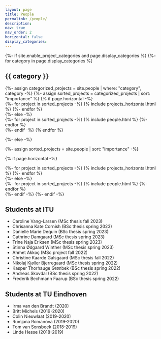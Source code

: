 ```yaml
---
layout: page
title: People
permalink: /people/
description: 
nav: true
nav_order: 2
horizontal: false
display_categories: 
---
```


<!-- pages/people.md -->
<div class="projects">
{%- if site.enable_project_categories and page.display_categories %}
  <!-- Display categorized projects -->
  {%- for category in page.display_categories %}
  <h2 class="category">{{ category }}</h2>
  {%- assign categorized_projects = site.people | where: "category", category -%}
  {%- assign sorted_projects = categorized_projects | sort: "importance" %}
  <!-- Generate cards for each project -->
  {% if page.horizontal -%}
  <div class="container">
    <div class="row row-cols-2">
    {%- for project in sorted_projects -%}
      {% include projects_horizontal.html %}
    {%- endfor %}
    </div>
  </div>
  {%- else -%}
  <div class="grid">
    {%- for project in sorted_projects -%}
      {% include people.html %}
    {%- endfor %}
  </div>
  {%- endif -%}
  {% endfor %}

{%- else -%}
<!-- Display projects without categories -->
  {%- assign sorted_projects = site.people | sort: "importance" -%}
  <!-- Generate cards for each project -->
  {% if page.horizontal -%}
  <div class="container">
    <div class="row row-cols-2">
    {%- for project in sorted_projects -%}
      {% include projects_horizontal.html %}
    {%- endfor %}
    </div>
  </div>
  {%- else -%}
  <div class="grid">
    {%- for project in sorted_projects -%}
      {% include people.html %}
    {%- endfor %}
  </div>
  {%- endif -%}
{%- endif -%}
</div>


<h2>Students at ITU</h2>
<ul>
  <li>Caroline Vang-Larsen (MSc thesis fall 2023)</li>
  <li>Chrisanna Kate Cornish (BSc thesis spring 2023)</li>
  <li>Danielle Marie Dequin (BSc thesis spring 2023)</li>
  <li>Cathrine Damgaard (MSc thesis spring 2023)</li>
  <li>Trine Naja Eriksen (MSc thesis spring 2023)</li>
  <li>Stinna Ødgaard Winther (MSc thesis spring 2023)</li>
  <li>Ahmet Akkoç (MSc project fall 2022)</li>
  <li>Christine Kaarde Galsgaard (MSc thesis fall 2022)</li>
  <li>Nikolaj Kjøller Bjerregaard (MSc thesis spring 2022)</li>
  <li>Kasper Thorhauge Grønbek (BSc thesis spring 2022)</li>
  <li>Andreas Skovdal (BSc thesis spring 2022)</li>
  <li>Frederik Bechmann Faarup (BSc thesis spring 2022)</li>
</ul>

<h2>Students at TU Eindhoven</h2>
<ul>
  <li>Irma van den Brandt (2020)</li>
  <li>Britt Michels (2019-2020)</li>
  <li>Colin Nieuwlaat (2019-2020)</li>
  <li>Rumjana Romanova (2019-2020)</li>
  <li>Tom van Sonsbeek (2018-2019)</li>
  <li>Linde Hesse (2018-2019)</li>
</ul>